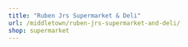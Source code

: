 ```yaml
---
title: "Ruben Jrs Supermarket & Deli"
url: /middletown/ruben-jrs-supermarket-and-deli/
shop: supermarket
---
```

